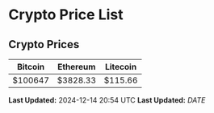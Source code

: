 # Crypto Price List

## Crypto Prices
| Bitcoin | Ethereum | Litecoin |
| ------- | -------- | -------- |
| $100647 | $3828.33 | $115.66 |
**Last Updated:** 2024-12-14 20:54 UTC
**Last Updated:** $DATE$
